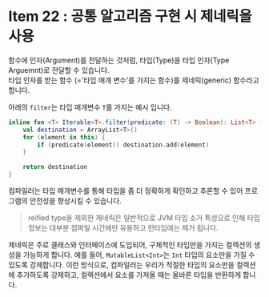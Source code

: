 # Item 22 : 공통 알고리즘 구현 시 제네릭을 사용

함수에 인자(Argument)를 전달하는 것처럼, 타입(Type)을 타입 인자(Type Arguemnt)로 전달할 수 있습니다.  
타입 인자를 받는 함수 (='타입 매개 변수'를 가지는 함수)를 제네릭(generic) 함수라고 합니다.

아래의 `filter`는 타입 매개변수 `T`를 가지는 예시 입니다.

```kotlin
inline fun <T> Iterable<T>.filter(predicate: (T) -> Boolean): List<T> {
    val destination = ArrayList<T>()
    for (element in this) {
        if (predicate(element)) destination.add(element)
    }
    
    return destination
}
```

컴파일러는 타입 매개변수를 통해 타입을 좀 더 정확하게 확인하고 추론할 수 있어 프로그램의 안전성을 향상시킬 수 있습니다.

> reified type을 제외한 제네릭은 일반적으로 JVM 타입 소거 특성으로 인해 타입 정보는 대부분 컴파일 시간에만 유용하고 런타임에는 제거 됩니다.

제네릭은 주로 클래스와 인터페이스에 도입되어, 구체적인 타입만을 가지는 컬렉션의 생성을 가능하게 합니다. 
예를 들어, `MutableList<Int>`는 `Int` 타입의 요소만을 가질 수 있도록 강제합니다. 
이런 방식으로, 컴파일러는 우리가 적절한 타입의 요소만을 컬렉션에 추가하도록 강제하고, 컬렉션에서 요소를 가져올 때는 올바른 타입을 반환하게 합니다.
